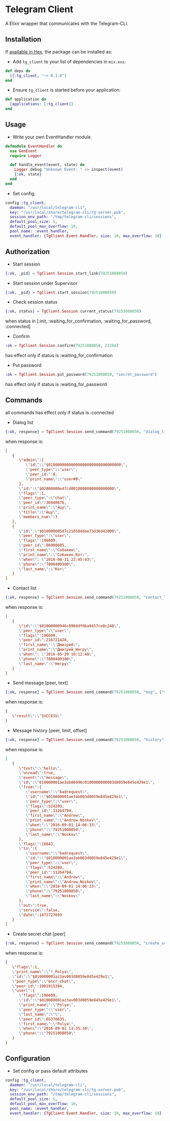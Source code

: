 # Telegram Client

A Elixir wrapper that communicates with the Telegram-CLI.

## Installation

If [available in Hex](https://hex.pm/docs/publish), the package can be installed as:

* Add `tg_client` to your list of dependencies in `mix.exs`:

```elixir
def deps do
  [{:tg_client, "~> 0.1.0"]
end
```

* Ensure `tg_client` is started before your application:

```elixir
def application do
  [applications: [:tg_client]]
end
```

## Usage

* Write your own EventHandler module.

```elixir
defmodule EventHandler do
  use GenEvent
  require Logger

  def handle_event(event, state) do
    Logger.debug "Unknown Event: " <> inspect(event)
    {:ok, state}
  end
end
```

* Set config.

```elixir
config :tg_client,
  daemon: "/usr/local/telegram-cli",
  key: "/usr/local/share/telegram-cli/tg-server.pub",
  session_env_path: "/tmp/telegram-cli/sessions",
  default_pool_size: 5,
  default_pool_max_overflow: 10,
  pool_name: :event_handler,
  event_handler: {TgClient.Event.Handler, size: 10, max_overflow: 10}
```

## Authorization

* Start session

```elixir
{:ok, _pid} = TgClient.Session.start_link(79251008050)
```

* Start session under Supervisor

```elixir
{:ok, _pid} = TgClient.start_session(79251008050)
```

* Check session status

```elixir
{:ok, status} = TgClient.Session.current_status(79251008050)
```

when status in [:init, :waiting_for_confirmation, :waiting_for_password, :connected]

* Confirm

```elixir
:ok = TgClient.Session.confirm(79251008050, 22284)
```

has effect only if status is :waiting_for_confirmation

* Put password

```elixir
:ok = TgClient.Session.put_password(79251008050, "secret_password")
```

has effect only if status is :waiting_for_password

## Commands

all commands has effect only if status is :connected

* Dialog list

```elixir
{:ok, response} = TgClient.Session.send_command(79251008050, "dialog_list", [])
```

when response is:

```json
[
   {
      \"admin\":{
         \"id\":\"$01000000000000000000000000000000\",
         \"peer_type\":\"user\",
         \"peer_id\":0,
         \"print_name\":\"user#0\"
      },
      \"id\":\"$02000000e47cd0010000000000000000\",
      \"flags\":1,
      \"peer_type\":\"chat\",
      \"peer_id\":30440676,
      \"print_name\":\"йцу\",
      \"title\":\"йцу\",
      \"members_num\":3
   },
   {
      \"id\":\"$010000005d7c21050ddae73d36d42000\",
      \"peer_type\":\"user\",
      \"flags\":196609,
      \"peer_id\":86080605,
      \"first_name\":\"Собакин\",
      \"print_name\":\"Собакин_Кот\",
      \"when\": \"2016-08-31 22:45:43\",
      \"phone\":\"7800400300\",
      \"last_name\":\"Кот\"
   }
]
```

* Contact list

```elixir
{:ok, response} = TgClient.Session.send_command(79251008050, "contact_list", [])
```

when response is:

```json
[
   {
      \"id\":\"$01000000946c090ddf6ba9457ce8c248\",
      \"peer_type\":\"user\",
      \"flags\":196609,
      \"peer_id\":218721428,
      \"first_name\":\"Дмитрий\",
      \"print_name\":\"Дмитрий_Негру\",
      \"when\": \"2016-05-20 18:12:40\",
      \"phone\":\"7800400300\",
      \"last_name\":\"Негру\"
   }
]
```

* Send message [peer, text]

```elixir
{:ok, response} = TgClient.Session.send_command(79251008050, "msg", ["$010000001az3av003d8059e845e429e1", "hello"])
```

when response is:

```json
{
   \"result\":\"SUCCESS\"
}
```

* Message history [peer, limit, offset]

```elixir
{:ok, response} = TgClient.Session.send_command(79251008050, "history", ["$010000001az3av003d8059e845e429e1", "5", "0"])
```

when response is:

```json
[
   {
      \"text\":\"hello\",
      \"unread\":true,
      \"event\":\"message\",
      \"id\":\"010000001ae3ab00496c0100000000003d8059e845e429e1\",
      \"from\":{
         \"username\":\"badrequest\",
         \"id\":\"$010000001ae3ab003d8059e845e429e1\",
         \"peer_type\":\"user\",
         \"flags\":524289,
         \"peer_id\":11264794,
         \"first_name\":\"Andrew\",
         \"print_name\":\"Andrew_Noskov\",
         \"when\":\"2016-09-01 14:06:33\",
         \"phone\":\"79251008050\",
         \"last_name\":\"Noskov\"
      },
      \"flags\":16643,
      \"to\":{
         \"username\":\"badrequest\",
         \"id\":\"$010000001ae3ab003d8059e845e429e1\",
         \"peer_type\":\"user\",
         \"flags\":524289,
         \"peer_id\":11264794,
         \"first_name\":\"Andrew\",
         \"print_name\":\"Andrew_Noskov\",
         \"when\":\"2016-09-01 14:06:33\",
         \"phone\":\"79251008050\",
         \"last_name\":\"Noskov\"
      },
      \"out\":true,
      \"service\":false,
      \"date\":1472727693
   }
]
```

* Create secret chat [peer]

```elixir
{:ok, response} = TgClient.Session.send_command(79251008050, "create_secret_chat", ["$010000001az3av003d8059e845e429e1"])
```

when response is:

```json
{
   \"flags\":1,
   \"print_name\":\"!_Polya\",
   \"id\":\"$010000001az3av003d8059e845e429e1\",
   \"peer_type\":\"encr_chat\",
   \"peer_id\":1901915394,
   \"user\":{
      \"flags\":196609,
      \"id\":\"$010000001az3av003d8059e845e429e1\",
      \"print_name\":\"Polya\",
      \"peer_type\":\"user\",
      \"last_name\":\"\",
      \"peer_id\":65370635,
      \"first_name\":\"Polya\",
      \"when\":\"2016-09-01 13:35:34\",
      \"phone\":\"79251008050\"
   }
}
```

## Configuration

* Set config or pass default attributes

```elixir
config :tg_client,
  daemon: "/usr/local/telegram-cli",
  key: "/usr/local/share/telegram-cli/tg-server.pub",
  session_env_path: "/tmp/telegram-cli/sessions",
  default_pool_size: 5,
  default_pool_max_overflow: 10,
  pool_name: :event_handler,
  event_handler: {TgClient.Event.Handler, size: 10, max_overflow: 10}
```

